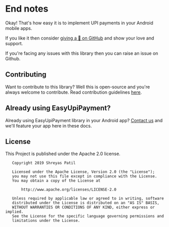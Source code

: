 # End notes

Okay! That's how easy it is to implement UPI payments in your Android mobile apps. 

If you like it then consider [giving a 🌟 on GitHub](https://github.com/PatilShreyas/EasyUpiPayment-Android/) and show your love and support. 

If you're facing any issues with this library then you can raise an issue on Github.

## Contributing

Want to contribute to this library? Well this is open-source and you're always welcome to contribute. Read contribution guidelines [here](https://github.com/PatilShreyas/EasyUpiPayment-Android/blob/master/CONTRIBUTING.md).

## Already using EasyUpiPayment?

Already using EasyUpiPayment library in your Android app? [Contact us](mailto:shreyaspatil125@gmail.com) and we'll feature your app here in these docs.

## License

This Project is published under the Apache 2.0 license.

```
   Copyright 2019 Shreyas Patil

   Licensed under the Apache License, Version 2.0 (the "License");
   you may not use this file except in compliance with the License.
   You may obtain a copy of the License at

       http://www.apache.org/licenses/LICENSE-2.0

   Unless required by applicable law or agreed to in writing, software
   distributed under the License is distributed on an "AS IS" BASIS,
   WITHOUT WARRANTIES OR CONDITIONS OF ANY KIND, either express or implied.
   See the License for the specific language governing permissions and
   limitations under the License.
```